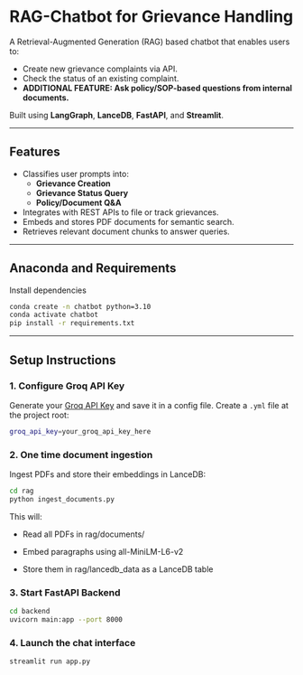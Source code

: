 # RAG-Chatbot for Grievance Handling

A Retrieval-Augmented Generation (RAG) based chatbot that enables users to:

- Create new grievance complaints via API.
- Check the status of an existing complaint.
- **ADDITIONAL FEATURE: Ask policy/SOP-based questions from internal documents.**

Built using **LangGraph**, **LanceDB**, **FastAPI**, and **Streamlit**.

---

## Features

- Classifies user prompts into:
  - **Grievance Creation**
  - **Grievance Status Query**
  - **Policy/Document Q&A**
- Integrates with REST APIs to file or track grievances.
- Embeds and stores PDF documents for semantic search.
- Retrieves relevant document chunks to answer queries.

---
## Anaconda and Requirements

Install dependencies
```bash
conda create -n chatbot python=3.10
conda activate chatbot
pip install -r requirements.txt
```

---

## Setup Instructions

### 1. Configure Groq API Key

Generate your [Groq API Key](https://console.groq.com/keys) and save it in a config file.
Create a `.yml` file at the project root:

```bash
groq_api_key=your_groq_api_key_here
```

### 2. One time document ingestion

Ingest PDFs and store their embeddings in LanceDB:
```bash
cd rag
python ingest_documents.py
```
This will:

- Read all PDFs in rag/documents/

- Embed paragraphs using all-MiniLM-L6-v2

- Store them in rag/lancedb_data as a LanceDB table

### 3. Start FastAPI Backend

```bash
cd backend
uvicorn main:app --port 8000
```

### 4. Launch the chat interface 

```bash
streamlit run app.py
```